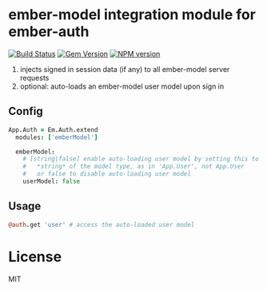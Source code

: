 # ember-model integration module for ember-auth

[![Build Status](https://secure.travis-ci.org/heartsentwined/ember-auth-module-ember-model.png)](http://travis-ci.org/heartsentwined/ember-auth-module-ember-model)
[![Gem Version](https://badge.fury.io/rb/ember-auth-module-ember_model-source.png)](http://badge.fury.io/rb/ember-auth-module-ember_model-source)
[![NPM version](https://badge.fury.io/js/ember-auth-module-ember-model.png)](http://badge.fury.io/js/ember-auth-module-ember-model)

1. injects signed in session data (if any) to all ember-model server requests
2. optional: auto-loads an ember-model user model upon sign in

## Config

```coffeescript
App.Auth = Em.Auth.extend
  modules: ['emberModel']

  emberModel:
    # [string|false] enable auto-loading user model by setting this to a
    #   *string* of the model type, as in 'App.User', not App.User
    #   or false to disable auto-loading user model
    userModel: false
```

## Usage

```coffeescript
@auth.get 'user' # access the auto-loaded user model
```

License
=======

MIT
